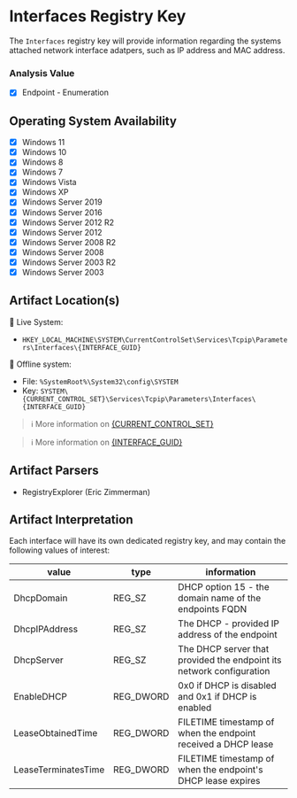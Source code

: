 # Interfaces Registry Key
The `Interfaces` registry key will provide information regarding the systems attached network interface adatpers, such as IP address and MAC address. 

### Analysis Value
 - [x] Endpoint - Enumeration

## Operating System Availability
 - [x] Windows 11
 - [x] Windows 10
 - [x] Windows 8
 - [x] Windows 7
 - [x] Windows Vista
 - [x] Windows XP
 - [x] Windows Server 2019
 - [x] Windows Server 2016
 - [x] Windows Server 2012 R2
 - [x] Windows Server 2012
 - [x] Windows Server 2008 R2
 - [x] Windows Server 2008
 - [x] Windows Server 2003 R2
 - [x] Windows Server 2003

## Artifact Location(s)
🔋 Live System:
- `HKEY_LOCAL_MACHINE\SYSTEM\CurrentControlSet\Services\Tcpip\Parameters\Interfaces\{INTERFACE_GUID}`

🔌 Offline system:
- File: `%SystemRoot%\System32\config\SYSTEM`
- Key: `SYSTEM\{CURRENT_CONTROL_SET}\Services\Tcpip\Parameters\Interfaces\{INTERFACE_GUID}`

> ℹ️ More information on [{CURRENT_CONTROL_SET}](/enumeration/current-version.md)

> ℹ️ More information on [{INTERFACE_GUID}](/enumeration/network-cards.md)

## Artifact Parsers
 - RegistryExplorer (Eric Zimmerman)

## Artifact Interpretation
Each interface will have its own dedicated registry key, and may contain the following values of interest:

| value               | type      | information                                                          |
| ------------------- | --------- | -------------------------------------------------------------------- |
| DhcpDomain          | REG_SZ    | DHCP option 15 - the domain name of the endpoints FQDN               |
| DhcpIPAddress       | REG_SZ    | The DHCP - provided IP address of the endpoint                       |
| DhcpServer          | REG_SZ    | The DHCP server that provided the endpoint its network configuration |
| EnableDHCP          | REG_DWORD | 0x0 if DHCP is disabled and 0x1 if DHCP is enabled                   |
| LeaseObtainedTime   | REG_DWORD | FILETIME timestamp of when the endpoint received a DHCP lease        |
| LeaseTerminatesTime | REG_DWORD | FILETIME timestamp of when the endpoint's DHCP lease expires    |
